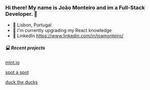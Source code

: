 ### Hi there! My name is João Monteiro and im a Full-Stack Developer. 👋

- 📍 Lisbon, Portugal
- 🌱 I'm currently upgrading my React knowledge
- 🤝 LinkedIn https://www.linkedin.com/in/joamonteiro/ 

##### 💻 Recent projects

[mint.io](https://mint-io.netlify.app/)

[spot a spot](https://spot-a-spot.herokuapp.com/)

[duck the ducks](https://duck-the-ducks.netlify.app/)

<!--
**joamonteiro/joamonteiro** is a ✨ _special_ ✨ repository because its `README.md` (this file) appears on your GitHub profile.

Here are some ideas to get you started:

- 
-->

